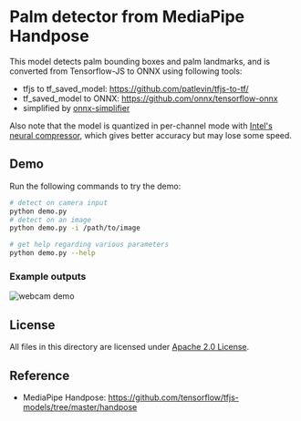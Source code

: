# Palm detector from MediaPipe Handpose

This model detects palm bounding boxes and palm landmarks, and is converted from Tensorflow-JS to ONNX using following tools:

- tfjs to tf_saved_model:  https://github.com/patlevin/tfjs-to-tf/
- tf_saved_model to ONNX: https://github.com/onnx/tensorflow-onnx
- simplified by [onnx-simplifier](https://github.com/daquexian/onnx-simplifier)

Also note that the model is quantized in per-channel mode with [Intel&#39;s neural compressor](https://github.com/intel/neural-compressor), which gives better accuracy but may lose some speed.

## Demo

Run the following commands to try the demo:

```bash
# detect on camera input
python demo.py
# detect on an image
python demo.py -i /path/to/image

# get help regarding various parameters
python demo.py --help
```

### Example outputs

![webcam demo](./examples/mppalmdet_demo.gif)

## License

All files in this directory are licensed under [Apache 2.0 License](./LICENSE).

## Reference

- MediaPipe Handpose: https://github.com/tensorflow/tfjs-models/tree/master/handpose
